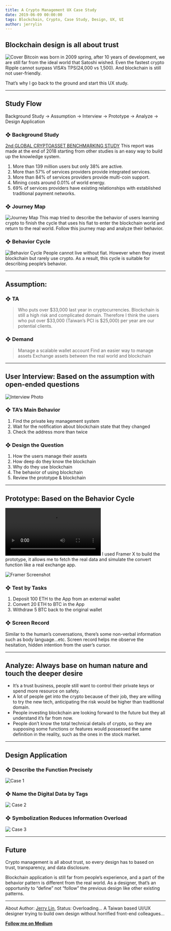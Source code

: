 ```yaml
---
title: A Crypto Management UX Case Study
date: 2019-06-09 00:00:00
tags: Blockchain, Crypto, Case Study, Design, UX, UI
author: jerrylin
---
```

## Blockchain design is all about trust
![Cover][1]
Bitcoin was born in 2009 spring, after 10 years of development, we are still far from the ideal world that Satoshi wished. Even the fastest crypto Ripple cannot surpass VISA’s TPS(24,000 vs 1,500). And blockchain is still not user-friendly.

That’s why I go back to the ground and start this UX study.
---- --

## Study Flow

Background Study → Assumption → Interview → Prototype → Analyze → Design Application

### ❖ Background Study
[2nd GLOBAL CRYPTOASSET BENCHMARKING STUDY][2]
This report was made at the end of 2018 starting from other studies is an easy way to build up the knowledge system.
1. More than 139 million users but only 38% are active.
2. More than 57% of services providers provide integrated services.
3. More than 84% of services providers provide multi-coin support.
4. Mining costs around 0.01% of world energy.
5. 69% of services providers have existing relationships with established traditional payment networks.

### ❖ Journey Map
![Journey Map][3]
This map tried to describe the behavior of users learning crypto to finish the cycle that uses his fiat to enter the blockchain world and return to the real world. Follow this journey map and analyze their behavior.

###  ❖ Behavior Cycle
![Behavior Cycle][4]
People cannot live without fiat. However when they invest blockchain but rarely use crypto. As a result, this cycle is suitable for describing people’s behavior.
---- --
## Assumption:
### ❖ TA
> Who puts over $33,000 last year in cryptocurrencies.
Blockchain is still a high risk and complicated domain. Therefore I think the users who put over $33,000 (Taiwan’s PCI is $25,000) per year are our potential clients.

### ❖ Demand
> Manage a scalable wallet account
> Find an easier way to manage assets
> Exchange assets between the real world and blockchain
---- --
## User Interview: Based on the assumption with open-ended questions
![Interview Photo][5]
### ❖ TA’s Main Behavior
1. Find the private key management system
2. Wait for the notification about blockchain state that they changed
3. Check the address more than twice

### ❖ Design the Question
1. How the users manage their assets
2. How deep do they know the blockchain
3. Why do they use blockchain
4. The behavior of using blockchain
5. Review the prototype & blockchain
---- --
## Prototype: Based on the Behavior Cycle
![Demo Video][6]
I used Framer X to build the prototype, it allows me to fetch the real data and simulate the convert function like a real exchange app.

![Framer Screenshot][7]

### ❖ Test by Tasks
1. Deposit 100 ETH to the App from an external wallet
2. Convert 20 ETH to BTC in the App
3. Withdraw 5 BTC back to the original wallet

### ❖ Screen Record
Similar to the human’s conversations, there’s some non-verbal information such as body language…etc.
Screen record helps me observe the hesitation, hidden intention from the user’s cursor.
---- --
## Analyze: Always base on human nature and touch the deeper desire
- It’s a trust business, people still want to control their private keys or spend more resource on safety.
- A lot of people get into the crypto because of their job, they are willing to try the new tech, anticipating the risk would be higher than traditional domain.
- People investing blockchain are looking forward to the future but they all understand it’s far from now.
- People don’t know the total technical details of crypto, so they are supposing some functions or features would possessed the same definition in the reality, such as the ones in the stock market.
---- --
## Design Application
### ❖ Describe the Function Precisely
![Case 1][8]

### ❖ Name the Digital Data by Tags
![ Case 2][9]

### ❖ Symbolization Reduces Information Overload
![ Case 3][10]
---- --
## Future
Crypto management is all about trust, so every design has to based on trust, transparency, and data disclosure.

Blockchain application is still far from people’s experience, and a part of the behavior pattern is different from the real world. As a designer, that’s an opportunity to “define” not “follow” the previous design like other existing patterns.
---- --
About Author:
[Jerry Lin][11], Status: Overloading…
A Taiwan based UI/UX designer trying to build own design without horrified front-end colleagues…

**[Follow me on Medium][12]**

[1]:	/img/jerrylin/1_cover.jpg
[2]:	https://www.jbs.cam.ac.uk/fileadmin/user_upload/research/centres/alternative-finance/downloads/2019-01-ccaf-2nd-global-cryptoasset-benchmarking.pdf
[3]:	/img/jerrylin/2_map.jpg
[4]:	/img/jerrylin/3_cycle.png
[5]:	/img/jerrylin/4_interview.jpg
[6]:	https://giant.gfycat.com/EvenBaggyGoosefish.mp4
[7]:	/img/jerrylin/5_framer.jpg
[8]:	/img/jerrylin/6_case1.jpg
[9]:	/img/jerrylin/7_case2.jpg
[10]:	/img/jerrylin/8_case3.jpg
[11]:	https://morispace.com
[12]:	https://jerrylin.blog